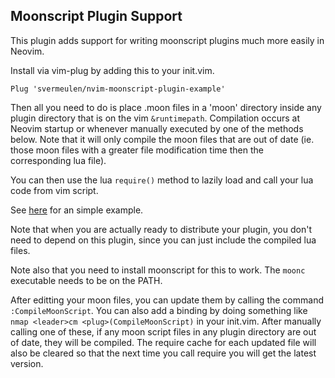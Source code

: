 
## Moonscript Plugin Support

This plugin adds support for writing moonscript plugins much more easily in Neovim.

Install via vim-plug by adding this to your init.vim.

```
Plug 'svermeulen/nvim-moonscript-plugin-example'
```

Then all you need to do is place .moon files in a 'moon' directory inside any plugin directory that is on the vim `&runtimepath`.  Compilation occurs at Neovim startup or whenever manually executed by one of the methods below.  Note that it will only compile the moon files that are out of date (ie. those moon files with a greater file modification time then the corresponding lua file).

You can then use the lua `require()` method to lazily load and call your lua code from vim script.

See [here](https://github.com/svermeulen/nvim-moonscript-plugin-example) for an simple example.

Note that when you are actually ready to distribute your plugin, you don't need to depend on this plugin, since you can just include the compiled lua files.

Note also that you need to install moonscript for this to work.  The `moonc` executable needs to be on the PATH.

After editting your moon files, you can update them by calling the command `:CompileMoonScript`.  You can also add a binding by doing something like `nmap <leader>cm <plug>(CompileMoonScript)` in your init.vim.  After manually calling one of these, if any moon script files in any plugin directory are out of date, they will be compiled.  The require cache for each updated file will also be cleared so that the next time you call require you will get the latest version.

